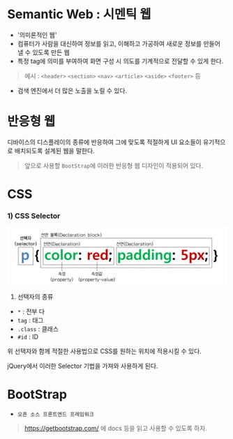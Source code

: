 # Semantic Web : 시멘틱 웹
- '의미론적인 웹'
- 컴퓨터가 사람을 대신하여 정보를 읽고, 이해하고 가공하여 새로운 정보를 만들어 낼 수 있도록 만든 웹
- 특정 tag에 의미를 부여하여 화면 구성 시 의도를 기계적으로 전달할 수 있게 한다.
> 에시 : `<header>` `<section>` `<nav>` `<article>` `<aside>` `<footer>` 등
- 검색 엔진에서 더 많은 노출을 노릴 수 있다.

# 반응형 웹
디바이스의 디스플레이의 종류에 반응하여 그에 맞도록 적절하게 UI 요소들이 유기적으로 배치되도록 설계된 웹을 말한다.

> 앞으로 사용할 `BootStrap`에 이러한 반응형 웹 디자인이 적용되어 있다. 

# CSS
### 1) CSS Selector
![selector](image-6.png)
1. 선택자의 종류
- `*` : 전부 다
- `tag` : 태그
- `.class` : 클래스
- `#id` : ID

위 선택자와 함께 적절한 사용법으로 CSS를 원하는 위치에 적용시킬 수 있다.

jQuery에서 이러한 Selector 기법을 가져와 사용하게 된다.

# BootStrap
- `오픈 소스 프론트엔드 프레임워크`

> https://getbootstrap.com/ 에 docs 등을 읽고 사용할 수 있도록 하자.